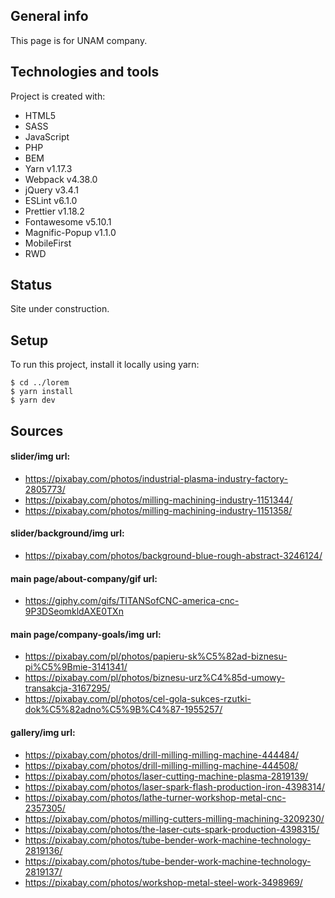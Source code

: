 ## General info  
This page is for UNAM company.

## Technologies and tools
Project is created with:
* HTML5
* SASS
* JavaScript
* PHP
* BEM
* Yarn v1.17.3
* Webpack v4.38.0
* jQuery v3.4.1
* ESLint v6.1.0
* Prettier v1.18.2
* Fontawesome v5.10.1
* Magnific-Popup v1.1.0
* MobileFirst
* RWD

## Status
Site under construction.

## Setup
To run this project, install it locally using yarn:

```
$ cd ../lorem
$ yarn install
$ yarn dev
```

## Sources
#### slider/img url:
* https://pixabay.com/photos/industrial-plasma-industry-factory-2805773/
* https://pixabay.com/photos/milling-machining-industry-1151344/
* https://pixabay.com/photos/milling-machining-industry-1151358/
#### slider/background/img url:
* https://pixabay.com/photos/background-blue-rough-abstract-3246124/
#### main page/about-company/gif url:
* https://giphy.com/gifs/TITANSofCNC-america-cnc-9P3DSeomkldAXE0TXn
#### main page/company-goals/img url:
* https://pixabay.com/pl/photos/papieru-sk%C5%82ad-biznesu-pi%C5%9Bmie-3141341/
* https://pixabay.com/pl/photos/biznesu-urz%C4%85d-umowy-transakcja-3167295/
* https://pixabay.com/pl/photos/cel-gola-sukces-rzutki-dok%C5%82adno%C5%9B%C4%87-1955257/
#### gallery/img url:
* https://pixabay.com/photos/drill-milling-milling-machine-444484/
* https://pixabay.com/photos/drill-milling-milling-machine-444508/
* https://pixabay.com/photos/laser-cutting-machine-plasma-2819139/
* https://pixabay.com/photos/laser-spark-flash-production-iron-4398314/
* https://pixabay.com/photos/lathe-turner-workshop-metal-cnc-2357305/
* https://pixabay.com/photos/milling-cutters-milling-machining-3209230/
* https://pixabay.com/photos/the-laser-cuts-spark-production-4398315/
* https://pixabay.com/photos/tube-bender-work-machine-technology-2819136/
* https://pixabay.com/photos/tube-bender-work-machine-technology-2819137/
* https://pixabay.com/photos/workshop-metal-steel-work-3498969/
